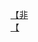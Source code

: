 [【非](http://tieba.baidu.com/p/2416548034?see_lz=1&pn=)   
[【](http://tieba.baidu.com/p/2416639611?see_lz=1&pn=)   
